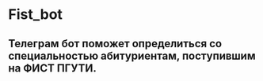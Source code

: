 # Fist_bot

## Телеграм бот поможет определиться со специальностью абитуриентам, поступившим на ФИСТ ПГУТИ.
